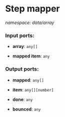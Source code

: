 # Step mapper

_namespace: data/array_

### Input ports:

* __array__: ` any[] `


* __mapped item__: ` any `

### Output ports:

* __mapped__: ` any[] `


* __item__: ` any[][number] `


* __done__: ` any `


* __bounced__: ` any `

